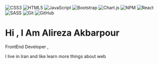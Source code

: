 ![CSS3](https://img.shields.io/badge/css3-%231572B6.svg?logo=css3&logoColor=white&style=for-the-badge)
![HTML5](https://img.shields.io/badge/html5-%23E34F26.svg?logo=html5&logoColor=white&style=for-the-badge)
![JavaScript](https://img.shields.io/badge/javascript-%23323330.svg?logo=javascript&logoColor=%23F7DF1E&style=for-the-badge)
![Bootstrap](https://img.shields.io/badge/bootstrap-%23563D7C.svg?logo=bootstrap&logoColor=white&style=for-the-badge)
![Chart.js](https://img.shields.io/badge/chart.js-F5788D.svg?logo=chart.js&logoColor=white&style=for-the-badge)
![NPM ](https://img.shields.io/badge/NPM-%23000000.svg?logo=npm&logoColor=white&style=for-the-badge)
![React](https://img.shields.io/badge/react-%2320232a.svg?logo=react&logoColor=%2361DAFB&style=for-the-badge)
![SASS](https://img.shields.io/badge/SASS-hotpink.svg?logo=SASS&logoColor=white&style=for-the-badge)
![Git](https://img.shields.io/badge/git-%23F05033.svg?logo=git&logoColor=white&style=for-the-badge)
![GitHub](https://img.shields.io/badge/github-%23121011.svg?logo=github&logoColor=white&style=for-the-badge)

# **Hi** , I Am Alireza Akbarpour
FrontEnd Developer , 
 
I live in Iran and like learn more things about web
